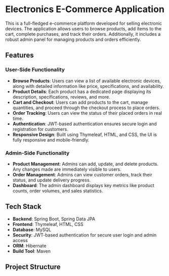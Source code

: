 # Electronics E-Commerce Application

This is a full-fledged e-commerce platform developed for selling electronic devices. The application allows users to browse products, add items to the cart, complete purchases, and track their orders. Additionally, it includes a robust admin panel for managing products and orders efficiently.

## Features

### User-Side Functionality
- **Browse Products**: Users can view a list of available electronic devices, along with detailed information like price, specifications, and availability.
- **Product Details**: Each product has a dedicated page displaying its description, specifications, reviews, and more.
- **Cart and Checkout**: Users can add products to the cart, manage quantities, and proceed through the checkout process to place orders.
- **Order Tracking**: Users can view the status of their placed orders in real time.
- **Authentication**: JWT-based authentication ensures secure login and registration for customers.
- **Responsive Design**: Built using Thymeleaf, HTML, and CSS, the UI is fully responsive and mobile-friendly.

### Admin-Side Functionality
- **Product Management**: Admins can add, update, and delete products. Any changes made are immediately visible to users.
- **Order Management**: Admins can view customer orders, track their status, and update delivery progress.
- **Dashboard**: The admin dashboard displays key metrics like product counts, order volumes, and sales statistics.

## Tech Stack

- **Backend**: Spring Boot, Spring Data JPA
- **Frontend**: Thymeleaf, HTML, CSS
- **Database**: MySQL
- **Security**: JWT-based authentication for secure user login and admin access
- **ORM**: Hibernate
- **Build Tool**: Maven

## Project Structure

